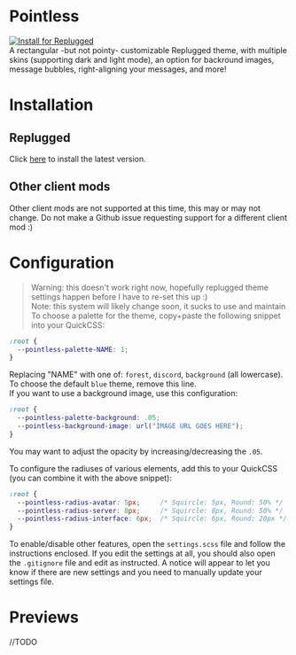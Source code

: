 # Pointless
[![Install for Replugged](https://img.shields.io/badge/Replugged-Install-7289da?logo=discord&logoColor=fff)](https://replugged.dev/install?source=github&identifier=Penguin-Spy/pointless)  
A rectangular -but not pointy- customizable Replugged theme, with multiple skins (supporting dark and light mode), an option for backround images,  message bubbles, right-aligning your messages, and more!  


# Installation
## Replugged
Click [here](https://replugged.dev/install?source=github&identifier=Penguin-Spy/pointless) to install the latest version.

## Other client mods
Other client mods are not supported at this time, this may or may not change. Do not make a Github issue requesting support for a different client mod :)


# Configuration
> Warning: this doesn't work right now, hopefully replugged theme settings happen before I have to re-set this up :)  
> Note: this system will likely change soon, it sucks to use and maintain
To choose a palette for the theme, copy+paste the following snippet into your QuickCSS:
```css
:root {
  --pointless-palette-NAME: 1;
}
```
Replacing "NAME" with one of: `forest`, `discord`, `background` (all lowercase). To choose the default `blue` theme, remove this line.  
If you want to use a background image, use this configuration:
```css
:root {
  --pointless-palette-background: .05;
  --pointless-background-image: url("IMAGE URL GOES HERE");
}
```
You may want to adjust the opacity by increasing/decreasing the `.05`.

To configure the radiuses of various elements, add this to your QuickCSS (you can combine it with the above snippet):
```css
:root {
  --pointless-radius-avatar: 5px;     /* Squircle: 5px, Round: 50% */
  --pointless-radius-server: 8px;     /* Squircle: 8px, Round: 50% */
  --pointless-radius-interface: 6px;  /* Squircle: 6px, Round: 20px */
}
```
To enable/disable other features, open the `settings.scss` file and follow the instructions enclosed. If you edit the settings at all, you should also open the `.gitignore` file and edit as instructed. A notice will appear to let you know if there are new settings and you need to manually update your settings file.

# Previews
//TODO
